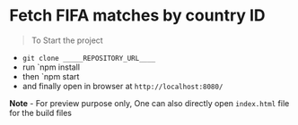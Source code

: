 # Fetch FIFA matches by country ID

> To Start the project
  
  * `git clone _____REPOSITORY_URL____` 
  * run `npm install 
  * then `npm start 
  * and finally open in browser at `http://localhost:8080/`

**Note** - For preview purpose only, One can also directly open `index.html` file for the build files